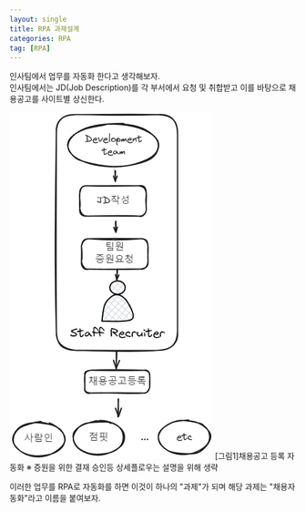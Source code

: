 ```yaml
---
layout: single
title: RPA 과제설계
categories: RPA
tag: [RPA]
---
```


인사팀에서 업무를 자동화 한다고 생각해보자.  
인사팀에서는 JD(Job Description)를 각 부서에서 요청 및 취합받고 이를 바탕으로 채용공고를 사이트별 상신한다.

<img src="/images/rpa/img_1.png" alt="RPA 구조">  
[그림1]채용공고 등록 자동화  
※ 증원을 위한 결재 승인등 상세플로우는 설명을 위해 생략
 
이러한 업무를 RPA로 자동화를 하면 이것이 하나의 "과제"가 되며 해당 과제는 "채용자동화"라고 이름을 붙여보자.